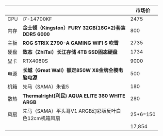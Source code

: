 
|     |                                                | 市场价      |
| --- | ---------------------------------------------- | -------- |
| CPU | i7-14700KF                                     | 2475     |
| 内存  | **金士顿（Kingston）FURY 32GB(16G×2)套装 DDR5 6000**  | 800      |
| 主板  | **ROG STRIX Z790-A GAMING WIFI S 吹雪**          | 2735     |
| 硬盘  | **致态（ZhiTai）长江存储 4TB SSD固态硬盘**                 | 1734     |
| 显卡  | RTX4080S                                       | 9000     |
| 电源  | **长城（Great Wall）额定850W X8金牌全模电脑电源**            | 500      |
| 机箱  | 先马（SAMA）朱雀5                                    | 180      |
| 散热  | **Thermalright(利民) AQUA ELITE 360 WHITE ARGB** | 280      |
| 风扇  | 先马（SAMA）平头哥V1 ARGB幻彩版反叶白色12cm机箱风扇              | 25*6=150 |
|     |                                                | 17,854   |
